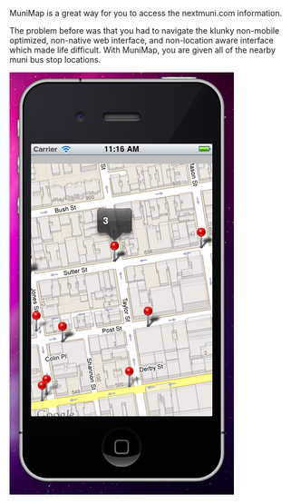 MuniMap is a great way for you to access the nextmuni.com information.

The problem before was that you had to navigate the klunky non-mobile optimized, non-native web interface, and non-location aware interface which made life difficult. With MuniMap, you are given all of the nearby muni bus stop locations.

![Alt text](/docs/demoscreen.png)
